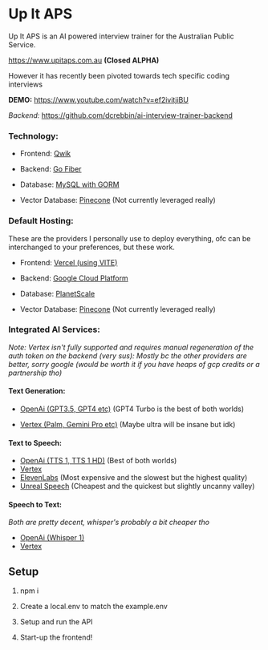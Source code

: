 # Up It APS

Up It APS is an AI powered interview trainer for the Australian Public Service.

https://www.upitaps.com.au **(Closed ALPHA)**

However it has recently been pivoted towards tech specific coding interviews

**DEMO:** https://www.youtube.com/watch?v=ef2ivitjiBU

*Backend:* https://github.com/dcrebbin/ai-interview-trainer-backend

### Technology:

- Frontend: [Qwik](https://qwik.builder.io/)

- Backend: [Go Fiber](https://docs.gofiber.io/)

- Database: [MySQL with GORM](https://gorm.io/index.html)

- Vector Database: [Pinecone](https://www.pinecone.io) (Not currently leveraged really)

### Default Hosting:

These are the providers I personally use to deploy everything, ofc can be interchanged to your preferences, but these work.

- Frontend: [Vercel (using VITE)](https://vercel.com/)

- Backend: [Google Cloud Platform](https://console.cloud.google.com/)

- Database: [PlanetScale](https://app.planetscale.com/)

- Vector Database: [Pinecone](https://www.pinecone.io/) (Not currently leveraged really)

### Integrated AI Services:
*Note: Vertex isn't fully supported and requires manual regeneration of the auth token on the backend (very sus): Mostly bc the other providers are better, sorry google (would be worth it if you have heaps of gcp credits or a partnership tho)*

#### Text Generation:

- [OpenAi (GPT3.5, GPT4 etc)](https://platform.openai.com/docs/api-reference/chat)  (GPT4 Turbo is the best of both worlds)

- [Vertex (Palm, Gemini Pro etc)](https://console.cloud.google.com/vertex-ai/generative) (Maybe ultra will be insane but idk)

#### Text to Speech:
- [OpenAi (TTS 1, TTS 1 HD)](https://platform.openai.com/docs/api-reference/audio/createSpeech)  (Best of both worlds)
- [Vertex](https://console.cloud.google.com/vertex-ai/generative)
- [ElevenLabs](https://elevenlabs.io/docs/api-reference/text-to-speech) (Most expensive and the slowest but the highest quality)
- [Unreal Speech](https://docs.unrealspeech.com/) (Cheapest and the quickest but slightly uncanny valley)

#### Speech to Text:
*Both are pretty decent, whisper's probably a bit cheaper tho*
- [OpenAi (Whisper 1)](https://platform.openai.com/docs/api-reference/audio/createTranscription)
- [Vertex](https://console.cloud.google.com/vertex-ai/generative)
## Setup 

1) npm i

2) Create a local.env to match the example.env

3) Setup and run the API

4) Start-up the frontend!